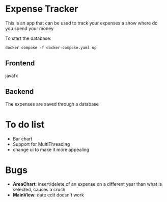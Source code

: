 # Expense Tracker

This is an app that can be used to track your expenses a show where do you spend your money

To start the database:
```shell
docker compose -f docker-compose.yaml up
```

## Frontend

javafx

## Backend 

The expenses are saved through a database 

# To do list

* Bar chart
* Support for MultiThreading
* change ui to make it more appealing

# Bugs

* __AreaChart__: insert/delete of an expense on a different year than what is selected, causes a crush   
* __MainView__: date edit doesn't work

